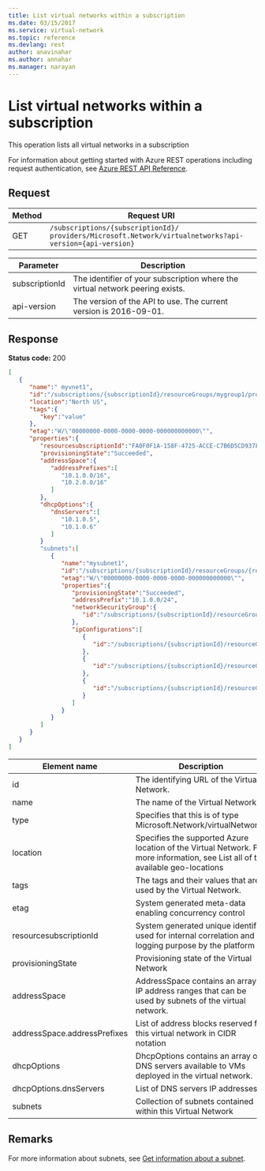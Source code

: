 ```yaml
---
title: List virtual networks within a subscription
ms.date: 03/15/2017
ms.service: virtual-network
ms.topic: reference
ms.devlang: rest
author: anavinahar 
ms.author: annahar 
ms.manager: narayan
---
```

# List virtual networks within a subscription

This operation lists all virtual networks in a subscription

For information about getting started with Azure REST operations including request authentication, see [Azure REST API Reference](../../index.md).

## Request  
  
|Method|Request URI|  
|------------|-----------------|  
|GET|`/subscriptions/{subscriptionId}/ providers/Microsoft.Network/virtualnetworks?api-version={api-version}`|  

| Parameter | Description |
| --------- | ----------- |
| subscriptionId | The identifier of your subscription where the virtual network peering exists. |
| api-version | The version of the API to use. The current version is 2016-09-01. | 

## Response  
 **Status code:** 200  
  
```json  
[   
   {   
      "name":" myvnet1",  
      "id":"/subscriptions/{subscriptionId}/resourceGroups/mygroup1/providers/Microsoft.Network/virtualNetworks/myvnet1",  
      "location":"North US",  
      "tags":{   
         "key":"value"  
      },  
      "etag":"W/\"00000000-0000-0000-0000-000000000000\"",  
      "properties":{   
         "resourcesubscriptionId":"FA0F0F1A-158F-4725-ACCE-C7B6D5CD937F",  
         "provisioningState":"Succeeded",           
         "addressSpace":{   
            "addressPrefixes":[   
               "10.1.0.0/16",  
               "10.2.0.0/16"  
            ]  
         },  
         "dhcpOptions":{   
            "dnsServers":[   
               "10.1.0.5",  
               "10.1.0.6"  
            ]  
         }           
         "subnets":[   
            {   
               "name":"mysubnet1",  
               "id":"/subscriptions/{subscriptionId}/resourceGroups/{resourceGroupName}/providers/Microsoft.Network/virtualNetworks/myvnet1/subnets/mysubnet1",  
               "etag":"W/\"00000000-0000-0000-0000-000000000000\"",  
               "properties":{   
                  "provisioningState":"Succeeded",  
                  "addressPrefix":"10.1.0.0/24",  
                  "networkSecurityGroup":{   
                     "id":"/subscriptions/{subscriptionId}/resourceGroups/{resourceGroupName}/providers/Microsoft.Network/networkSecurityGroups/myNSG1"  
                  },  
                  "ipConfigurations":[   
                     {   
                        "id":"/subscriptions/{subscriptionId}/resourceGroups/{resourceGroupName}/providers/Microsoft.Network/networkInterfaces/vm1nic1/ipConfigurations/ip1"  
                     },  
                     {   
                        "id":"/subscriptions/{subscriptionId}/resourceGroups/{resourceGroupName}/providers/Microsoft.Network/loadBalancers/lb1/frontendIpConfigurations/ip1"  
                     },  
                     {   
                        "id":"/subscriptions/{subscriptionId}/resourceGroups/{resourceGroupName}/providers/Microsoft.Network/vpnGateways/gw1/ipConfigurations/ip1"  
                     }  
                  ]  
               }  
            }  
         ]  
      }  
   }  
]  
```  
  
|Element name|Description|  
|------------------|-----------------|  
|id|The identifying URL of the Virtual Network.|  
|name|The name of the Virtual Network.|  
|type|Specifies that this is of type Microsoft.Network/virtualNetworks|  
|location|Specifies the supported Azure location of the Virtual Network. For more information, see List all of the available geo-locations|  
|tags|The tags and their values that are used by the Virtual Network.|  
|etag|System generated meta-data enabling concurrency control|  
|resourcesubscriptionId|System generated unique identifier used for internal correlation and logging purpose by the platform|  
|provisioningState|Provisioning state of the Virtual Network|  
|addressSpace|AddressSpace contains an array of IP address ranges that can be used by subnets of the virtual network.|  
|addressSpace.addressPrefixes|List of address blocks reserved for this virtual network in CIDR notation|  
|dhcpOptions|DhcpOptions contains an array of DNS servers available to VMs deployed in the virtual network.|  
|dhcpOptions.dnsServers|List of DNS servers IP addresses.|  
|subnets|Collection of subnets contained within this Virtual Network|  
  
## Remarks  
 For more information about subnets, see [Get information about a subnet](get-information-about-a-subnet.md).
